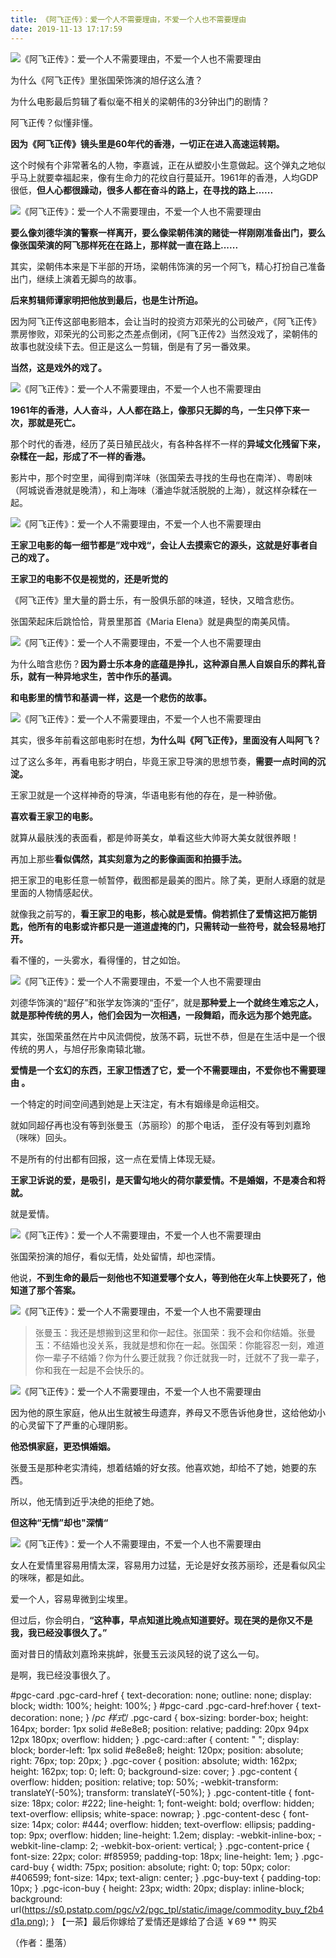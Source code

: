 ```yaml
---
title: 《阿飞正传》：爱一个人不需要理由，不爱一个人也不需要理由
date: 2019-11-13 17:17:59
---
```


 

![《阿飞正传》：爱一个人不需要理由，不爱一个人也不需要理由](http://p9.pstatp.com/large/pgc-image/033aca2992d04c2293ac7ec755f5c46f)
 


 为什么《阿飞正传》里张国荣饰演的旭仔这么渣？

 为什么电影最后剪辑了看似毫不相关的梁朝伟的3分钟出门的剧情？

 阿飞正传？似懂非懂。

 **因为《阿飞正传》镜头里是60年代的香港，一切正在进入高速运转期。**

 这个时候有个非常著名的人物，李嘉诚，正在从塑胶小生意做起。这个弹丸之地似乎马上就要幸福起来，像有生命力的花纹自行蔓延开。1961年的香港，人均GDP很低，**但人心都很躁动，很多人都在奋斗的路上，在寻找的路上......**

![《阿飞正传》：爱一个人不需要理由，不爱一个人也不需要理由](http://p1.pstatp.com/large/pgc-image/421f5c3a27b346348c7234bdd1d6a209)
 


 **要么像刘德华演的警察一样离开，要么像梁朝伟演的赌徒一样刚刚准备出门，要么像张国荣演的阿飞那样死在在路上，那样就一直在路上......**

 其实，梁朝伟本来是下半部的开场，梁朝伟饰演的另一个阿飞，精心打扮自己准备出门，继续上演着无脚鸟的故事。

 **后来剪辑师谭家明把他放到最后，也是生计所迫。**

 因为阿飞正传这部电影赔本，会让当时的投资方邓荣光的公司破产，《阿飞正传》票房惨败，邓荣光的公司影之杰差点倒闭，《阿飞正传2》当然没戏了，梁朝伟的故事也就没续下去。但正是这么一剪辑，倒是有了另一番效果。

 **当然，这是戏外的戏了。**

![《阿飞正传》：爱一个人不需要理由，不爱一个人也不需要理由](http://p3.pstatp.com/large/pgc-image/553874dbe49c4071855492a473d125b2)
 


 **1961年的香港，人人奋斗，人人都在路上，像那只无脚的鸟，一生只停下来一次，那就是死亡。**

 那个时代的香港，经历了英日殖民战火，有各种各样不一样的**异域文化残留下来，杂糅在一起，形成了不一样的香港。**

 影片中，那个时空里，闻得到南洋味（张国荣去寻找的生母也在南洋）、粤剧味（阿城说香港就是晚清），和上海味（潘迪华就活脱脱的上海），就这样杂糅在一起。

![《阿飞正传》：爱一个人不需要理由，不爱一个人也不需要理由](http://p1.pstatp.com/large/pgc-image/08649fc17a3f4d55ab6ee582ef1f0303)
 


 **王家卫电影的每一细节都是”戏中戏“，会让人去摸索它的源头，这就是好事者自己的戏了。**

 **王家卫的电影不仅是视觉的，还是听觉的**

 《阿飞正传》里大量的爵士乐，有一股俱乐部的味道，轻快，又暗含悲伤。

 张国荣起床后跳恰恰，背景里那首《Maria Elena》就是典型的南美风情。

![《阿飞正传》：爱一个人不需要理由，不爱一个人也不需要理由](http://p1.pstatp.com/large/pgc-image/a860877a073146de82de4a7b49ce54aa)
 


 为什么暗含悲伤？**因为爵士乐本身的底蕴是挣扎，这种源自黑人自娱自乐的葬礼音乐，就有一种异地求生，苦中作乐的基调。**

 **和电影里的情节和基调一样，这是一个悲伤的故事。**

![《阿飞正传》：爱一个人不需要理由，不爱一个人也不需要理由](http://p1.pstatp.com/large/pgc-image/3cccde51dd6a4c85938f0ff0305c3524)
 


 其实，很多年前看这部电影时在想，**为什么叫《阿飞正传》，里面没有人叫阿飞？**

 过了这么多年，再看电影才明白，毕竟王家卫导演的思想节奏，**需要一点时间的沉淀。**

 王家卫就是一个这样神奇的导演，华语电影有他的存在，是一种骄傲。

 **喜欢看王家卫的电影。**

 就算从最肤浅的表面看，都是帅哥美女，单看这些大帅哥大美女就很养眼！

 再加上那些**看似偶然，其实刻意为之的影像画面和拍摄手法。**

 把王家卫的电影任意一帧暂停，截图都是最美的图片。除了美，更耐人琢磨的就是里面的人物情感起伏。

 就像我之前写的，**看王家卫的电影，核心就是爱情。倘若抓住了爱情这把万能钥匙，他所有的电影或许都只是一道道虚掩的门，只需转动一些符号，就会轻易地打开。**

 看不懂的，一头雾水，看得懂的，甘之如饴。

![《阿飞正传》：爱一个人不需要理由，不爱一个人也不需要理由](http://p3.pstatp.com/large/pgc-image/916919f9dd984146b9af67fab6635d2d)
 


 刘德华饰演的“超仔”和张学友饰演的“歪仔”，就是**那种爱上一个就终生难忘之人，就是那种传统的男人，他们会因为一次相遇，一段舞蹈，而永远为那个她兜底。**

 其实，张国荣虽然在片中风流倜傥，放荡不羁，玩世不恭，但是在生活中是一个很传统的男人，与旭仔形象南辕北辙。

 **爱情是一个玄幻的东西，王家卫悟透了它，爱一个不需要理由，不爱你也不需要理由 。**

 一个特定的时间空间遇到她是上天注定，有木有姻缘是命运相交。

 就如同超仔再也没有等到张曼玉（苏丽珍）的那个电话， 歪仔没有等到刘嘉玲（咪咪）回头。

 不是所有的付出都有回报，这一点在爱情上体现无疑。

 **王家卫诉说的爱，是吸引，是天雷勾地火的荷尔蒙爱情。不是婚姻，不是凑合和将就。**

 就是爱情。

![《阿飞正传》：爱一个人不需要理由，不爱一个人也不需要理由](http://p3.pstatp.com/large/pgc-image/8b981fb858dc425da2b8121e3a5d3468)
 


 张国荣扮演的旭仔，看似无情，处处留情，却也深情。

 他说，**不到生命的最后一刻他也不知道爱哪个女人，等到他在火车上快要死了，他知道了那个答案。**

![《阿飞正传》：爱一个人不需要理由，不爱一个人也不需要理由](http://p1.pstatp.com/large/pgc-image/60c89c35e799423fbd9671d95c96c917)
 


> 张曼玉：我还是想搬到这里和你一起住。张国荣：我不会和你结婚。张曼玉：不结婚也没关系，我就是想和你在一起。张国荣：你能容忍一刻，难道你一辈子不结婚？你为什么要迁就我？你迁就我一时，迁就不了我一辈子，你和我在一起是不会快乐的。

![《阿飞正传》：爱一个人不需要理由，不爱一个人也不需要理由](http://p3.pstatp.com/large/pgc-image/39eaad598e504bc3af64e9e8d415d94a)
 


 因为他的原生家庭，他从出生就被生母遗弃，养母又不愿告诉他身世，这给他幼小的心灵留下了严重的心理阴影。

 **他恐惧家庭，更恐惧婚姻。**

 张曼玉是那种老实清纯，想着结婚的好女孩。他喜欢她，却给不了她，她要的东西。

 所以，他无情到近乎决绝的拒绝了她。

 **但这种“无情”却也"深情“**

![《阿飞正传》：爱一个人不需要理由，不爱一个人也不需要理由](http://p3.pstatp.com/large/pgc-image/bb22792e61344e9998cd850e5448bc46)
 


 女人在爱情里容易用情太深，容易用力过猛，无论是好女孩苏丽珍，还是看似风尘的咪咪，都是如此。

 爱一个人，容易卑微到尘埃里。

 但过后，你会明白，**“这种事，早点知道比晚点知道要好。现在哭的是你又不是我，我已经没事很久了。”**

 面对昔日的情敌刘嘉玲来挑衅，张曼玉云淡风轻的说了这么一句。

 是啊，我已经没事很久了。

#pgc-card .pgc-card-href { text-decoration: none; outline: none; display: block; width: 100%; height: 100%; } #pgc-card .pgc-card-href:hover { text-decoration: none; } /*pc 样式*/ .pgc-card { box-sizing: border-box; height: 164px; border: 1px solid #e8e8e8; position: relative; padding: 20px 94px 12px 180px; overflow: hidden; } .pgc-card::after { content: " "; display: block; border-left: 1px solid #e8e8e8; height: 120px; position: absolute; right: 76px; top: 20px; } .pgc-cover { position: absolute; width: 162px; height: 162px; top: 0; left: 0; background-size: cover; } .pgc-content { overflow: hidden; position: relative; top: 50%; -webkit-transform: translateY(-50%); transform: translateY(-50%); } .pgc-content-title { font-size: 18px; color: #222; line-height: 1; font-weight: bold; overflow: hidden; text-overflow: ellipsis; white-space: nowrap; } .pgc-content-desc { font-size: 14px; color: #444; overflow: hidden; text-overflow: ellipsis; padding-top: 9px; overflow: hidden; line-height: 1.2em; display: -webkit-inline-box; -webkit-line-clamp: 2; -webkit-box-orient: vertical; } .pgc-content-price { font-size: 22px; color: #f85959; padding-top: 18px; line-height: 1em; } .pgc-card-buy { width: 75px; position: absolute; right: 0; top: 50px; color: #406599; font-size: 14px; text-align: center; } .pgc-buy-text { padding-top: 10px; } .pgc-icon-buy { height: 23px; width: 20px; display: inline-block; background: url(https://s0.pstatp.com/pgc/v2/pgc_tpl/static/image/commodity_buy_f2b4d1a.png); }
【一茶】最后你嫁给了爱情还是嫁给了合适
￥69
**
购买

 

 （作者：墨落）
